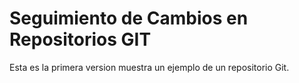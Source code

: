 
# Seguimiento de Cambios en Repositorios GIT

Esta es la primera version muestra un ejemplo de un repositorio Git.
